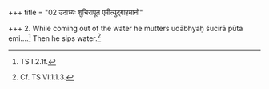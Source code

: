 +++
title = "02 उदाभ्यः शुचिरापूत एमीत्युद्गाहमानो"

+++
2. While coming out of the water he mutters udābhyaḥ śucirā pūta emi....[^1] Then he sips water.[^2]  

[^1]: TS I.2.1f.  

[^2]: Cf. TS VI.1.1.3.   
